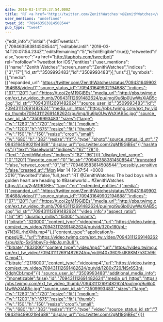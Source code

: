 ```yaml
---
date: 2016-03-14T19:37:54.000Z
title: "RT <a href='http://twitter.com/ZenithWatches'>@ZenithWatches</a>: The bad boys with a golden heart are heading to #Baselworld... #ZenithWatches https://t.co/2gM19GjBEs″"
user_mentions: "undefined"
tweet_id: "709463583814508544"
pub_type: "tweet"
---
```

{"edit_info":{"initial":{"editTweetIds":["709463583814508544"],"editableUntil":"2016-03-14T20:07:54.234Z","editsRemaining":"5","isEditEligible":true}},"retweeted":false,"source":"<a href=\"http://tapbots.com/tweetbot\" rel=\"nofollow\">Tweetbot for iΟS</a>","entities":{"user_mentions":[{"name":"Zenith Watches","screen_name":"ZenithWatches","indices":["3","17"],"id_str":"3509993483","id":"3509993483"}],"urls":[],"symbols":[],"media":[{"expanded_url":"https://twitter.com/ZenithWatches/status/709431649902194688/video/1","source_status_id":"709431649902194688","indices":["97","120"],"url":"https://t.co/2gM19GjBEs","media_url":"http://pbs.twimg.com/ext_tw_video_thumb/709431112691482624/pu/img/9u6lp0UwWsXiAB5c.jpg","id_str":"709431112691482624","source_user_id":"3509993483","id":"709431112691482624","media_url_https":"https://pbs.twimg.com/ext_tw_video_thumb/709431112691482624/pu/img/9u6lp0UwWsXiAB5c.jpg","source_user_id_str":"3509993483","sizes":{"large":{"w":"1280","h":"720","resize":"fit"},"medium":{"w":"1200","h":"675","resize":"fit"},"thumb":{"w":"150","h":"150","resize":"crop"},"small":{"w":"680","h":"383","resize":"fit"}},"type":"photo","source_status_id_str":"709431649902194688","display_url":"pic.twitter.com/2gM19GjBEs"}],"hashtags":[{"text":"Baselworld","indices":["67","78"]},{"text":"ZenithWatches","indices":["82","96"]}]},"display_text_range":["0","120"],"favorite_count":"0","id_str":"709463583814508544","truncated":false,"retweet_count":"0","id":"709463583814508544","possibly_sensitive":false,"created_at":"Mon Mar 14 19:37:54 +0000 2016","favorited":false,"full_text":"RT @ZenithWatches: The bad boys with a golden heart are heading to #Baselworld... #ZenithWatches https://t.co/2gM19GjBEs","lang":"en","extended_entities":{"media":[{"expanded_url":"https://twitter.com/ZenithWatches/status/709431649902194688/video/1","source_status_id":"709431649902194688","indices":["97","120"],"url":"https://t.co/2gM19GjBEs","media_url":"http://pbs.twimg.com/ext_tw_video_thumb/709431112691482624/pu/img/9u6lp0UwWsXiAB5c.jpg","id_str":"709431112691482624","video_info":{"aspect_ratio":["16","9"],"duration_millis":"15000","variants":[{"bitrate":"320000","content_type":"video/mp4","url":"https://video.twimg.com/ext_tw_video/709431112691482624/pu/vid/320x180/pL-s7N3Kl_rhdXMs.mp4"},{"content_type":"application/x-mpegURL","url":"https://video.twimg.com/ext_tw_video/709431112691482624/pu/pl/p-5xGhbeyFx-MpJg.m3u8"},{"bitrate":"832000","content_type":"video/mp4","url":"https://video.twimg.com/ext_tw_video/709431112691482624/pu/vid/640x360/5klK8KM7h3Ch9hlC.mp4"},{"bitrate":"2176000","content_type":"video/mp4","url":"https://video.twimg.com/ext_tw_video/709431112691482624/pu/vid/1280x720/NSr6S3nI-OdghCbf.mp4"}]},"source_user_id":"3509993483","additional_media_info":{"monetizable":false},"id":"709431112691482624","media_url_https":"https://pbs.twimg.com/ext_tw_video_thumb/709431112691482624/pu/img/9u6lp0UwWsXiAB5c.jpg","source_user_id_str":"3509993483","sizes":{"large":{"w":"1280","h":"720","resize":"fit"},"medium":{"w":"1200","h":"675","resize":"fit"},"thumb":{"w":"150","h":"150","resize":"crop"},"small":{"w":"680","h":"383","resize":"fit"}},"type":"video","source_status_id_str":"709431649902194688","display_url":"pic.twitter.com/2gM19GjBEs"}]}}
